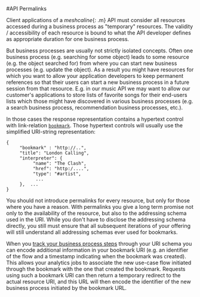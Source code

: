 #API Permalinks

Client applications of a *meshcaline*{: .m} API must consider all resources accessed during a business process as "temporary" resources. The validity / accessibility of each resource is bound to what the API developer defines as appropriate duration for one business process. 

But business processes are usually not strictly isolated concepts. Often one business process (e.g. searching for some object) leads to some resource (e.g. the object searched for) from where you can start new business processes (e.g. update the object). As a result you might have resources for which you want to allow your application developers to keep permanent references so that their users can start a new business process in a future session from that resource. E.g. in our music API we may want to allow our customer's applications to store lists of favorite songs for their end-users lists which those might have discovered in various business processes (e.g. a search business process, recommendation business processes, etc.). 

In those cases the response representation contains a hypertext control with link-relation [`bookmark`](http://www.w3.org/TR/html5/links.html#link-type-bookmark). Those hypertext controls will usually use the simplified URI-string representation: 

	{
		 "bookmark" : "http://..",
	     "title": "London Calling",
	     "interpreter": {
	          "name": "The Clash",
	          "href": "http:/....",
	          "type": "#artist",
	           ...
	     },  ...
	}

You should not introduce permalinks for every resource, but only for those where you have a reason. With permalinks you give a long term promise not only to the availability of the resource, but also to the addressing schema used in the URI. While you don't have to disclose the addressing schema directly, you still must ensure that all subsequent iterations of your offering will still understand all addressing schemas ever used for bookmarks. 

When you [track your business process steps](/hypertext#what-does-hypertext-bring-to-your-business) through your URI schema you can encode additional information in your bookmark URI (e.g. an identifier of the flow and a timestamp indicating when the bookmark was created). This allows your analytics jobs to associate the new use-case flow initiated through the bookmark with the one that created the bookmark. Requests using such a bookmark URI can then return a temporary redirect to the actual resource URI, and this URL will then encode the identifier of the new business process initiated by the bookmark URL.